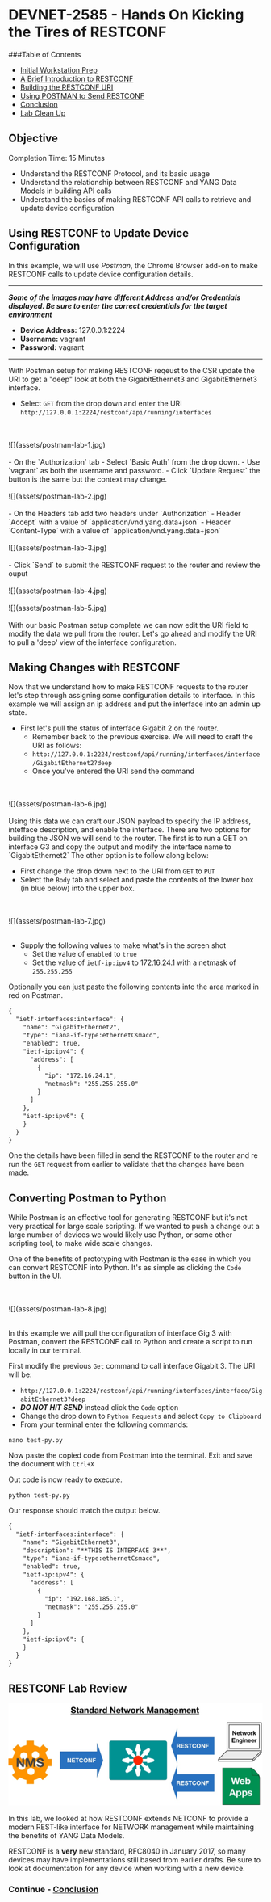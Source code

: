 # DEVNET-2585 - Hands On Kicking the Tires of RESTCONF

###Table of Contents
- [Initial Workstation Prep](DEVNET-2585-Guide.md)
- [A Brief Introduction to RESTCONF](restconf-intro.md)
- [Building the RESTCONF URI](restconf-lab.md)
- [Using POSTMAN to Send RESTCONF](postman-lab.md)
- [Conclusion](conclusion.md)
- [Lab Clean Up](cleanup.md)

## Objective

Completion Time: 15 Minutes

* Understand the RESTCONF Protocol, and its basic usage
* Understand the relationship between RESTCONF and YANG Data Models in building API calls
* Understand the basics of making RESTCONF API calls to retrieve and update device configuration

## Using RESTCONF to Update Device Configuration

In this example, we will use *Postman*, the Chrome Browser add-on to make RESTCONF calls to update device configuration details.  

---

***Some of the images may have different Address and/or Credentials displayed.  Be sure to enter the correct credentials for the target environment***

* **Device Address:** 127.0.0.1:2224
* **Username:** vagrant
* **Password:** vagrant

---

With Postman setup for making RESTCONF reqeust to the CSR update the URI to get a "deep" look at both the GigabitEthernet3 and GigabitEthernet3 interface.

- Select `GET` from the drop down and enter the URI `http://127.0.0.1:2224/restconf/api/running/interfaces`
<br>
<br>
![](assets/postman-lab-1.jpg)
<br>
<br>
- On the `Authorization` tab
	- Select `Basic Auth` from the drop down.
	- Use `vagrant` as both the username and password.
	- Click `Update Request` the button is the same but the context may change.
<br>
<br>
![](assets/postman-lab-2.jpg)
<br>
<br> 
- On the Headers tab add two headers under `Authorization`
	- Header `Accept` with a value of `application/vnd.yang.data+json`
	- Header `Content-Type` with a value of `application/vnd.yang.data+json`
<br>
<br>
![](assets/postman-lab-3.jpg)
<br>
<br> 
- Click `Send` to submit the RESTCONF request to the router and review the ouput
<br>
<br> 
![](assets/postman-lab-4.jpg)
<br>
<br> 
![](assets/postman-lab-5.jpg)
<br>
<br> 
With our basic Postman setup complete we can now edit the URI field to modify the data we pull from the router. Let's go ahead and modify the URI to pull a 'deep' view of the interface configuration.


## Making Changes with RESTCONF

Now that we understand how to make RESTCONF requests to the router let's step through assigning some configuration details to interface. In this example we will assign an ip address and put the interface into an admin up state.

* First let's pull the status of interface Gigabit 2 on the router.
	* Remember back to the previous exercise. We will need to craft the URI as follows:
	* `http://127.0.0.1:2224/restconf/api/running/interfaces/interface/GigabitEthernet2?deep`
	* Once you've entered the URI send the command

<br>
<br>
![](assets/postman-lab-6.jpg)
<br>
<br> 
Using this data we can craft our JSON payload to specify the IP address, intefface description, and enable the interface. There are two options for building the JSON we will send to the router. The first is to run a GET on interface G3 and copy the output and modify the interface name to `GigabitEthernet2` The other option is to follow along below:

- First change the drop down next to the URI from `GET` to `PUT` 
- Select the `Body` tab and select and paste the contents of the lower box (in blue below) into the upper box.

<br>
<br>
![](assets/postman-lab-7.jpg)
<br>
<br> 

- Supply the following values to make what's in the screen shot
	- Set the value of `enabled` to `true`
	- Set the value of `ietf-ip:ipv4` to 172.16.24.1 with a netmask of `255.255.255`

Optionally you can just paste the following contents into the area marked in red on Postman.

```
{
  "ietf-interfaces:interface": {
    "name": "GigabitEthernet2",
    "type": "iana-if-type:ethernetCsmacd",
    "enabled": true,
    "ietf-ip:ipv4": {
      "address": [
        {
          "ip": "172.16.24.1",
          "netmask": "255.255.255.0"
        }
      ]
    },
    "ietf-ip:ipv6": {
    }
  }
}
```
One the details have been filled in send the RESTCONF to the router and re run the `GET` request from earlier to validate that the changes have been made.

## Converting Postman to Python

While Postman is an effective tool for generating RESTCONF but it's not very practical for large scale scripting. If we wanted to push a change out a large number of devices we would likely use Python, or some other scripting tool, to make wide scale changes. 

One of the benefits of prototyping with Postman is the ease in which you can convert RESTCONF into Python. It's as simple as clicking the `Code` button in the UI.

<br>
<br>
![](assets/postman-lab-8.jpg)
<br>
<br>

In this example we will pull the configuration of interface Gig 3 with Postman, convert the RESTCONF call to Python and create a script to run locally in our terminal.

First modify the previous `Get` command to call interface Gigabit 3. The URI will be:
- `http://127.0.0.1:2224/restconf/api/running/interfaces/interface/GigabitEthernet3?deep`
- ***DO NOT HIT SEND*** instead click the `Code` option
- Change the drop down to `Python Requests` and select `Copy to Clipboard`
- From your terminal enter the following commands:

```
nano test-py.py

```
Now paste the copied code from Postman into the terminal. Exit and save the document with `Ctrl+X`

Out code is now ready to execute.

```
python test-py.py
```

Our response should match the output below.

```
{
  "ietf-interfaces:interface": {
    "name": "GigabitEthernet3",
    "description": "**THIS IS INTERFACE 3**",
    "type": "iana-if-type:ethernetCsmacd",
    "enabled": true,
    "ietf-ip:ipv4": {
      "address": [
        {
          "ip": "192.168.185.1",
          "netmask": "255.255.255.0"
        }
      ]
    },
    "ietf-ip:ipv6": {
    }
  }
}
```

## RESTCONF Lab Review

![](assets/std_net_mgmt_options.jpg)

In this lab, we looked at how RESTCONF extends NETCONF to provide a modern REST-like interface for NETWORK management while maintaining the benefits of YANG Data Models.  

RESTCONF is a **very** new standard, RFC8040 in January 2017, so many devices may have implementations still based from earlier drafts.  Be sure to look at documentation for any device when working with a new device. 


### Continue - [Conclusion](conclusion.md)